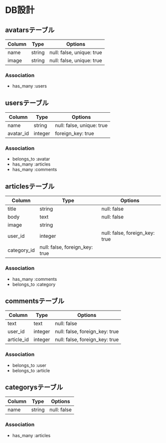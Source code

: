 # DB設計

## avatarsテーブル

|Column|Type|Options|
|------|----|-------|
|name|string|null: false, unique: true|
|image|string|null: false, unique: true|

### Association
- has_many :users


## usersテーブル

|Column|Type|Options|
|------|----|-------|
|name|string|null: false, unique: true|
|avatar_id|integer|foreign_key: true|

### Association
- belongs_to :avatar
- has_many :articles
- has_many :comments


## articlesテーブル

|Column|Type|Options|
|------|----|-------|
|title|string|null: false|
|body|text|null: false|
|image|string||
|user_id|integer|null: false, foreign_key: true|
|category_id|null: false, foreign_key: true|

### Association
- has_many :comments
- belongs_to :category


## commentsテーブル

|Column|Type|Options|
|------|----|-------|
|text|text|null: false|
|user_id|integer|null: false, foreign_key: true|
|article_id|integer|null: false, foreign_key: true|

### Association
- belongs_to :user
- belongs_to :article


## categorysテーブル
|Column|Type|Options|
|------|----|-------|
|name|string|null: false|

### Association
- has_many :articles
